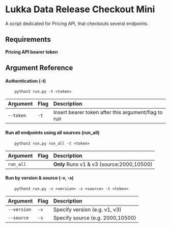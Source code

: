 
# Lukka Data Release Checkout Mini

A script dedicated for Pricing API, that checkouts several endpoints.


## Requirements

**Pricing API bearer token**
## Argument Reference

#### Authentication (-t)

```shell
    python3 run.py -t <token>
```
| Argument | Flag     | Description                |
| :-------- | :------- | :------------------------- |
| `--token` | `-t` | Insert bearer token after this argument/flag to run|

#### Run all endpoints using all sources (run_all)

```shell
    python3 run.py run_all -t <token>
```

| Argument | Flag     | Description                |
| :-------- | :------- | :------------------------- |
| `run_all` |  | **Only** Runs v1 & v3 (source:2000,10500)|


#### Run by version & source (-v, -s)

```shell
    python3 run.py -v <version> -s <source> -t <token>
```

| Argument | Flag     | Description                |
| :-------- | :------- | :------------------------- |
| `--version` | `-v` | Specify version (e.g. v1, v3)| 
| `--source`| `-s` | Specify source (e.g. 2000,10500)|